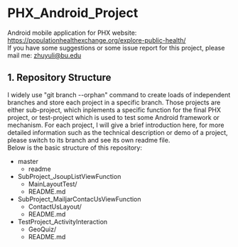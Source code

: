 # PHX_Android_Project
Android mobile application for PHX website: https://populationhealthexchange.org/explore-public-health/<br>
If you have some suggestions or some issue report for this project, please mail me: zhuyuli@bu.edu<br>
## 1. Repository Structure
I widely use "git branch --orphan" command to create loads of independent branches and store each project in a specific branch. Those projects are either sub-project, which inplements a specific function for the final PHX project, or test-project which is used to test some Android framework or mechanism. For each project, I will give a brief introduction here, for more detailed information such as the technical description or demo of a project, please switch to its branch and see its own readme file.<br>
Below is the basic structure of this repository:<br>
* master
	* readme
* SubProject_JsoupListViewFunction
	* MainLayoutTest/
	* README.md
* SubProject_MailjarContacUsViewFunction
	* ContactUsLayout/
	* README.md
* TestProject_ActivityInteraction
	* GeoQuiz/
	* README.md

